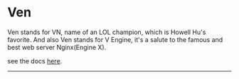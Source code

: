 # Ven
Ven stands for VN, name of an LOL champion, which is Howell Hu's favorite.
And also Ven stands for V Engine, it's a salute to the famous and best web server Nginx(Engine X).

see the docs [here](docs/需求文档.md).

------
